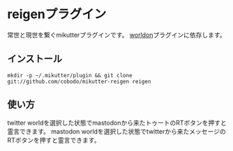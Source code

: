 # reigenプラグイン
常世と現世を繋ぐmikutterプラグインです。
[worldon](https://github.com/cobodo/mikutter-worldon)プラグインに依存します。

## インストール
```shell-session
mkdir -p ~/.mikutter/plugin && git clone git://github.com/cobodo/mikutter-reigen reigen
```

## 使い方
twitter worldを選択した状態でmastodonから来たトゥートのRTボタンを押すと霊言できます。
mastodon worldを選択した状態でtwitterから来たメッセージのRTボタンを押すと霊言できます。
